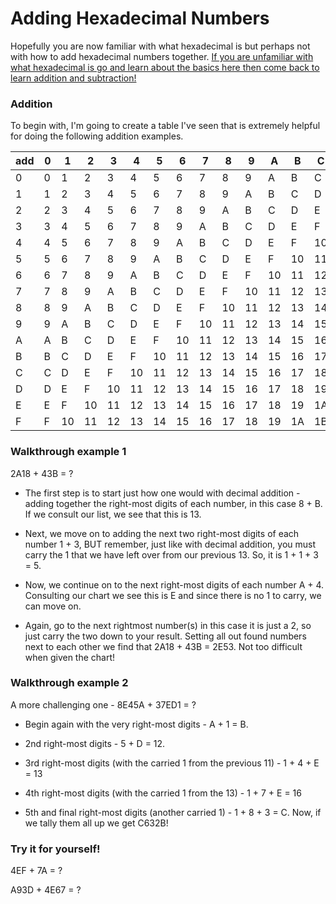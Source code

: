 # Adding Hexadecimal Numbers

Hopefully you are now familiar with what hexadecimal is but perhaps not with how to add hexadecimal numbers together. [If you are unfamiliar with what hexadecimal is go and learn about the basics here then come back to learn addition and subtraction!](https://en.wikipedia.org/wiki/Hexadecimal)

### Addition

To begin with, I'm going to create a table I've seen that is extremely helpful for doing the following addition examples. 

 add | 0 | 1 | 2 | 3 | 4 | 5 | 6 | 7 | 8 | 9 | A | B | C | D | E | F
 --- | --- | --- | --- | --- | --- | --- | --- | --- | --- | --- | --- | --- | --- | --- | --- | ---
 0 | 0 | 1 | 2 | 3 | 4 | 5 | 6 | 7 | 8 | 9 | A | B | C | D | E | F
 1 | 1 | 2 | 3 | 4 | 5 | 6 | 7 | 8 | 9 | A | B | C | D | E | F | 10
 2 | 2 | 3 | 4 | 5 | 6 | 7 | 8 | 9 | A | B | C | D | E | F | 10 | 11
 3 | 3 | 4 | 5 | 6 | 7 | 8 | 9 | A | B | C | D | E | F | 10 | 11 | 12
 4 | 4 | 5 | 6 | 7 | 8 | 9 | A | B | C | D | E | F | 10 | 11 | 12 | 13
 5 | 5 | 6 | 7 | 8 | 9 | A | B | C | D | E | F | 10 | 11 | 12 | 13 | 14
 6 | 6 | 7 | 8 | 9 | A | B | C | D | E | F | 10 | 11 | 12 | 13 | 14 | 15
 7 | 7 | 8 | 9 | A | B | C | D | E | F | 10 | 11 | 12 | 13 | 14 | 15 | 16
 8 | 8 | 9 | A | B | C | D | E | F | 10 | 11 | 12 | 13 | 14 | 15 | 16 | 17
 9 | 9 | A | B | C | D | E | F | 10 | 11 | 12 | 13 | 14 | 15 | 16 | 17 | 18
 A | A | B | C | D | E | F | 10 | 11 | 12 | 13 | 14 | 15 | 16 | 17 | 18 | 19
 B | B | C | D | E | F | 10 | 11 | 12 | 13 | 14 | 15 | 16 | 17 | 18 | 19 | 1A
 C | C | D | E | F | 10 | 11 | 12 | 13 | 14 | 15 | 16 | 17 | 18 | 19 | 1A | 1B
 D | D | E | F | 10 | 11 | 12 | 13 | 14 | 15 | 16 | 17 | 18 | 19 | 1A | 1B | 1C
 E | E | F | 10 | 11 | 12 | 13 | 14 | 15 | 16 | 17 | 18 | 19 | 1A | 1B | 1C | 1D
 F | F | 10 | 11 | 12 | 13 | 14 | 15 | 16 | 17 | 18 | 19 | 1A | 1B | 1C | 1D | 1E

### Walkthrough example 1

2A18 + 43B = ?

* The first step is to start just how one would with decimal addition - adding together the right-most digits of each number, in this case 8 + B. If we consult our list, we see that this is 13.

* Next, we move on to adding the next two right-most digits of each number 1 + 3, BUT remember, just like with decimal addition, you must carry the 1 that we have left over from our previous 13. So, it is 1 + 1 + 3 = 5.

* Now, we continue on to the next right-most digits of each number A + 4. Consulting our chart we see this is E and since there is no 1 to carry, we can move on.

* Again, go to the next rightmost number(s) in this case it is just a 2, so just carry the two down to your result. Setting all out found numbers next to each other we find that 2A18 + 43B = 2E53. Not too difficult when given the chart!

### Walkthrough example 2

A more challenging one - 8E45A + 37ED1 = ?

* Begin again with the very right-most digits - A + 1  = B.

* 2nd right-most digits - 5 + D = 12.

* 3rd right-most digits (with the carried 1 from the previous 11) - 1 + 4 + E = 13

* 4th right-most digits (with the carried 1 from the 13) - 1 + 7 + E = 16

* 5th and final right-most digits (another carried 1) - 1 + 8 + 3 = C. Now, if we tally them all up we get C632B!

### Try it for yourself!

4EF + 7A = ?


A93D + 4E67 = ?
